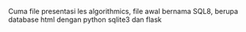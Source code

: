 Cuma file presentasi les algorithmics, file awal bernama SQL8, berupa database html dengan python sqlite3 dan flask
